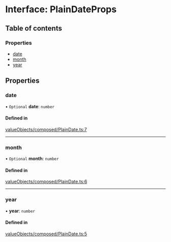 # Interface: PlainDateProps

## Table of contents

### Properties

- [date](../wiki/PlainDateProps#date)
- [month](../wiki/PlainDateProps#month)
- [year](../wiki/PlainDateProps#year)

## Properties

### date

• `Optional` **date**: `number`

#### Defined in

[valueObjects/composed/PlainDate.ts:7](https://github.com/pcprinz/DDD-basics/blob/f16da81/src/valueObjects/composed/PlainDate.ts#L7)

___

### month

• `Optional` **month**: `number`

#### Defined in

[valueObjects/composed/PlainDate.ts:6](https://github.com/pcprinz/DDD-basics/blob/f16da81/src/valueObjects/composed/PlainDate.ts#L6)

___

### year

• **year**: `number`

#### Defined in

[valueObjects/composed/PlainDate.ts:5](https://github.com/pcprinz/DDD-basics/blob/f16da81/src/valueObjects/composed/PlainDate.ts#L5)
